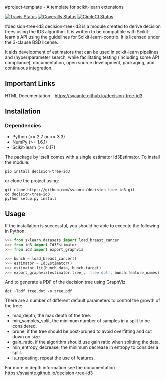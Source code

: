 #project-template - A template for scikit-learn extensions

[![Travis Status](https://travis-ci.org/svaante/decision-tree-id3.svg?branch=master)](https://travis-ci.org/svaante/decision-tree-id3)
[![Coveralls Status](https://coveralls.io/repos/svaante/decision-tree-id3/badge.svg?branch=master&service=github)](https://coveralls.io/r/svaante/decision-tree-id3)
[![CircleCI Status](https://circleci.com/gh/svaante/decision-tree-id3.svg?style=shield&circle-token=:circle-token)](https://circleci.com/gh/svaante/decision-tree-id3/tree/master)

#decision-tree-id3
decision-tree-id3 is a module created to derive decision trees using the ID3 algorithm. It is written to be compatible with Scikit-learn's API using the guidelines for Scikit-learn-contrib. It is licensed under the 3-clause BSD license.

It aids development of estimators that can be used in scikit-learn pipelines
and (hyper)parameter search, while facilitating testing (including some API
compliance), documentation, open source development, packaging, and continuous
integration.

## Important Links
HTML Documentation - https://svaante.github.io/decision-tree-id3

## Installation
### Dependencies
  - Python (>= 2.7 or >= 3.3)
  - NumPy (>= 1.6.1)
  - Scikit-learn (>= 0.17)
  
The package by itself comes with a single estimator Id3Estimator.
To install the module:
```
pip install decision-tree-id3
```
or clone the project using:
```
git clone https://github.com/svaante/decision-tree-id3.git
cd decision-tree-id3
python setup.py install
```

## Usage
If the installation is successful, you should be able to execute the following in Python:
```python
>>> from sklearn.datasets import load_breast_cancer
>>> from id3 import Id3Estimator
>>> from id3 import export_graphviz

>>> bunch = load_breast_cancer()
>>> estimator = Id3Estimator()
>>> estimator.fit(bunch.data, bunch.target)
>>> export_graphviz(estimator.tree_, 'tree.dot', bunch.feature_names)
```
And to generate a PDF of the decision tree using GraphViz:
```shell
dot -Tpdf tree.dot -o tree.pdf
```

There are a number of different default parameters to control the growth of the tree:
  - max_depth, the max depth of the tree.
  - min_samples_split, the minimum number of samples in a split to be considered.
  - prune, if the tree should be post-pruned to avoid overfitting and cut down on size.
  - gain_ratio, if the algorithm should use gain ratio when splitting the data.
  - min_entropy_decrease, the minimum decrease in entropy to consider a split.
  - is_repeating, repeat the use of features.
  
  For more in depth information see the documentation https://svaante.github.io/decision-tree-id3
